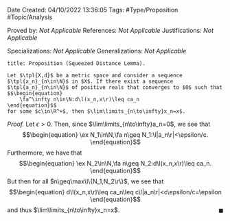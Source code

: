 <div class="topSpace"></div>

Date Created: 04/10/2022 13:36:05
Tags: #Type/Proposition #Topic/Analysis

Proved by: _Not Applicable_
References: _Not Applicable_
Justifications: _Not Applicable_

Specializations: _Not Applicable_
Generalizations: _Not Applicable_

``` ad-Proposition
title: Proposition (Squeezed Distance Lemma).

Let $\tpl{X,d}$ be a metric space and consider a sequence $\tpl{x_n}_{n\in\N}$ in $X$. If there exist a sequence $\tpl{a_n}_{n\in\N}$ of positive reals that converges to $0$ such that
$$\begin{equation}
    \fa^\infty n\in\N:d\l(x_n,x\r)\leq ca_n
\end{equation}$$
for some $c\in\R^+$, then $\lim\limits_{n\to\infty}x_n=x$.

```

<i>Proof.</i> Let $\epsilon>0$. Then, since $\lim\limits_{n\to\infty}a_n=0$, we see that
$$\begin{equation}
    \ex N_1\in\N,\fa n\geq N_1:\l|a_n\r|<\epsilon/c.
\end{equation}$$
Furthermore, we have that
$$\begin{equation}
    \ex N_2\in\N,\fa n\geq N_2:d\l(x_n,x\r)\leq ca_n.
\end{equation}$$
But then for all $n\geq\max\l\{N_1,N_2\r\}$, we see that
$$\begin{equation}
    d\l(x_n,x\r)\leq ca_n\leq c\l|a_n\r|<c\epsilon/c=\epsilon
\end{equation}$$
and thus $\lim\limits_{n\to\infty}x_n=x$.<span style="float:right;">$\blacksquare$</span>
